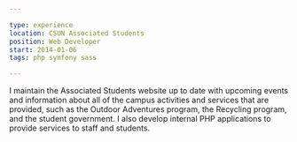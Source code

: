 ```yaml
---

type: experience
location: CSUN Associated Students
position: Web Developer
start: 2014-01-06
tags: php symfony sass

---
```


I maintain the Associated Students website up to date with upcoming events and information about all of the campus activities and services that are provided, such as the Outdoor Adventures program, the Recycling program, and the student government. I also develop internal PHP applications to provide services to staff and students.
